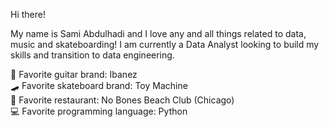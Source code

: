 Hi there!

My name is Sami Abdulhadi and I love any and all things related to data, music and skateboarding! I am currently a Data Analyst looking to build my skills and transition to data engineering. <br />

🎸 Favorite guitar brand: Ibanez <br />
🛹 Favorite skateboard brand: Toy Machine <br />
🌱 Favorite restaurant: No Bones Beach Club (Chicago) <br />
💻 Favorite programming language: Python <br />
